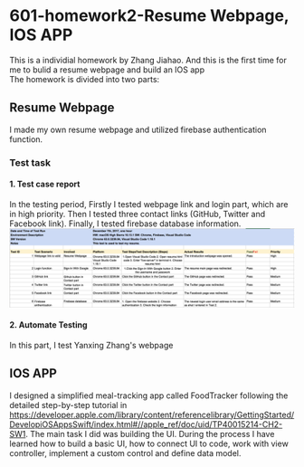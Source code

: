 # 601-homework2-Resume Webpage, IOS APP
This is a individial homework by Zhang Jiahao. And this is the first time for me to bulid a resume webpage and build an IOS app<br>
The homework is divided into two parts:<br>

## Resume Webpage
I made my own resume webpage and utilized firebase authentication function.
### Test task
#### 1. Test case report
In the testing period, Firstly I tested webpage link and login part, which are in high priority. Then I tested three contact links (GitHub, Twitter and Facebook link). Finally, I tested firebase database information.<br>
![image](https://github.com/jiahaozh/601-homework2-IOS-APP/raw/master/test.png)
#### 2. Automate Testing
In this part, I test Yanxing Zhang's webpage


## IOS APP
I designed a simplified meal-tracking app called FoodTracker following the detailed step-by-step tutorial in https://developer.apple.com/library/content/referencelibrary/GettingStarted/DevelopiOSAppsSwift/index.html#//apple_ref/doc/uid/TP40015214-CH2-SW1. The main task I did was building the UI. During the process I have learned how to build a basic UI, how to connect UI to code, work with view controller, implement a custom control and define data model.<br>




